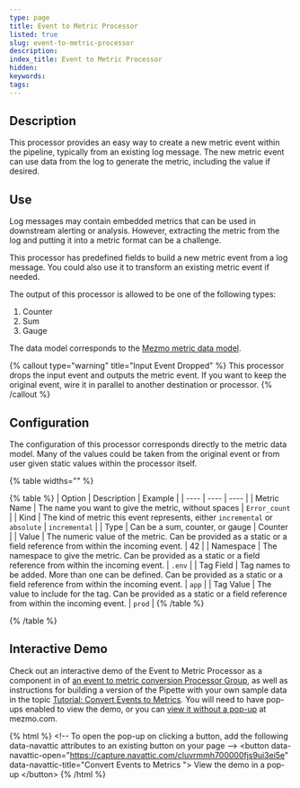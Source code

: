 ```yaml
---
type: page
title: Event to Metric Processor
listed: true
slug: event-to-metric-processor
description: 
index_title: Event to Metric Processor
hidden: 
keywords: 
tags: 
---
```



## Description

This processor provides an easy way to create a new metric event within the pipeline, typically from an existing log message. The new metric event can use data from the log to generate the metric, including the value if desired.

## Use

Log messages may contain embedded metrics that can be used in downstream alerting or analysis. However, extracting the metric from the log and putting it into a metric format can be a challenge.

This processor has predefined fields to build a new metric event from a log message. You could also use it to transform an existing metric event if needed.

The output of this processor is allowed to be one of the following types:

1. Counter
2. Sum
3. Gauge

The data model corresponds to the [Mezmo metric data model](/telemetry-pipelines/metric-data-within-the-pipeline).

{% callout type="warning" title="Input Event Dropped" %}
This processor drops the input event and outputs the metric event. If you want to keep the original event, wire it in parallel to another destination or processor.
{% /callout %}

## Configuration

The configuration of this processor corresponds directly to the metric data model. Many of the values could be taken from the original event or from user given static values within the processor itself.

{% table widths="" %}

{% table %}
| Option | Description | Example | 
| ---- | ---- | ---- | 
| Metric Name | The name you want to give the metric, without spaces | `Error_count` | 
| Kind | The kind of metric this event represents, either `incremental` or `absolute` | `incremental` | 
| Type | Can be a sum, counter, or gauge | Counter | 
| Value | The numeric value of the metric. Can be provided as a static or a field reference from within the incoming event. | 42 | 
| Namespace | The namespace to give the metric. Can be provided as a static or a field reference from within the incoming event. | `.env` | 
| Tag Field | Tag names to be added. More than one can be defined. Can be provided as a static or a field reference from within the incoming event. | `app` | 
| Tag Value | The value to include for the tag. Can be provided as a static or a field reference from within the incoming event. | `prod` | 
{% /table %}

{% /table %}

## Interactive Demo

Check out an interactive demo of the Event to Metric Processor as a component in of [an event to metric conversion Processor Group](/practioner-guide-data-optimization/pipeline-example--convert-200-events-to-metrics), as well as instructions for building a version of the Pipette with your own sample data in the topic [Tutorial: Convert Events to Metrics](https://docs.mezmo.com/practioner-guide-data-optimization/pipeline-example--convert-200-events-to-metrics).  You will need to have pop-ups enabled to view the demo, or you can [view it without a pop-up](https://www.mezmo.com/demos/event-to-metric-module) at mezmo.com.

{% html %}
&lt;!-- To open the pop-up on clicking a button, add the following data-navattic attributes to an existing button on your page --&gt;
&lt;button data-navattic-open="https://capture.navattic.com/cluvrmmh700000fjs9ui3ei5e" data-navattic-title="Convert Events to Metrics "&gt;
View the demo in a pop-up
&lt;/button&gt;
{% /html %}